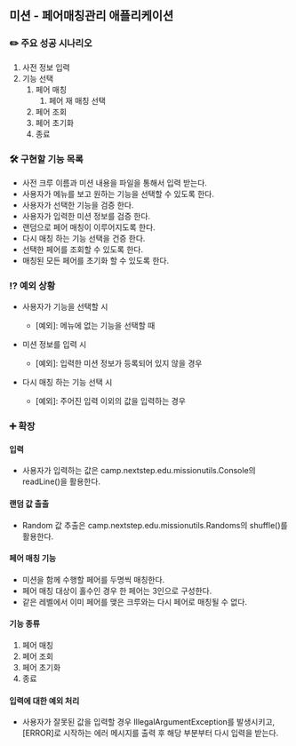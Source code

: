 ## 미션 - 페어매칭관리 애플리케이션

### ✏️️️ 주요 성공 시나리오

1. 사전 정보 입력
2. 기능 선택
   1. 페어 매칭
      1. 페어 재 매칭 선택
   2. 페어 조회
   3. 페어 초기화
   4. 종료

### 🛠 구현할 기능 목록

- 사전 크루 이름과 미션 내용을 파일을 통해서 입력 받는다.
- 사용자가 메뉴를 보고 원하는 기능을 선택할 수 있도록 한다.
- 사용자가 선택한 기능을 검증 한다.
- 사용자가 입력한 미션 정보를 검증 한다.
- 랜덤으로 페어 매칭이 이루어지도록 한다.
- 다시 매칭 하는 기능 선택을 건증 한다.
- 선택한 페어를 조회할 수 있도록 한다.
- 매칭된 모든 페어를 초기화 할 수 있도록 한다.

### ⁉️ 예외 상황

- 사용자가 기능을 선택할 시
  - [예외]: 메뉴에 없는 기능을 선택할 때

- 미션 정보를 입력 시 
  - [예외]: 입력한 미션 정보가 등록되어 있지 않을 경우

- 다시 매칭 하는 기능 선택 시
  - [예외]: 주어진 입력 이외의 값을 입력하는 경우


### ➕️ 확장

#### 입력

- 사용자가 입력하는 값은 camp.nextstep.edu.missionutils.Console의 readLine()을 활용한다.

#### 랜덤 값 출출

- Random 값 추출은 camp.nextstep.edu.missionutils.Randoms의 shuffle()를 활용한다.

#### 페어 매칭 기능

- 미션을 함께 수행할 페어를 두명씩 매칭한다.
- 페어 매칭 대상이 홀수인 경우 한 페어는 3인으로 구성한다.
- 같은 레벨에서 이미 페어를 맺은 크루와는 다시 페어로 매칭될 수 없다.


#### 기능 종류
1. 페어 매칭
2. 페어 조회
3. 페어 초기화
4. 종료



#### 입력에 대한 예외 처리

- 사용자가 잘못된 값을 입력할 경우 IllegalArgumentException를 발생시키고, [ERROR]로 시작하는 에러 메시지를 출력 후 해당 부분부터 다시 입력을 받는다.
